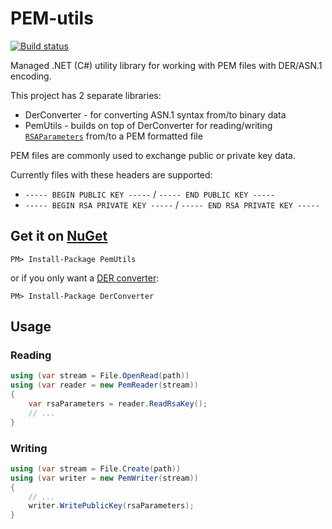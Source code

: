# PEM-utils

[![Build status](https://ci.appveyor.com/api/projects/status/6236saxpg3or6kdl/branch/master?svg=true)](https://ci.appveyor.com/project/huysentruitw/pem-utils/branch/master)

Managed .NET (C#) utility library for working with PEM files with DER/ASN.1 encoding.

This project has 2 separate libraries:
* DerConverter - for converting ASN.1 syntax from/to binary data
* PemUtils - builds on top of DerConverter for reading/writing [`RSAParameters`](https://msdn.microsoft.com/en-us/library/system.security.cryptography.rsaparameters.aspx) from/to a PEM formatted file

PEM files are commonly used to exchange public or private key data.

Currently files with these headers are supported:

* `----- BEGIN PUBLIC KEY -----` / `----- END PUBLIC KEY -----`
* `----- BEGIN RSA PRIVATE KEY -----` / `----- END RSA PRIVATE KEY -----`

## Get it on [NuGet](https://www.nuget.org/packages/PemUtils/)

    PM> Install-Package PemUtils

or if you only want a [DER converter](https://www.nuget.org/packages/DerConverter/):

    PM> Install-Package DerConverter

## Usage

### Reading

```C#
using (var stream = File.OpenRead(path))
using (var reader = new PemReader(stream))
{
    var rsaParameters = reader.ReadRsaKey();
    // ...
}
```
 
### Writing

```C#
using (var stream = File.Create(path))
using (var writer = new PemWriter(stream))
{
    // ...
    writer.WritePublicKey(rsaParameters);
}
```
